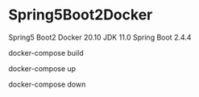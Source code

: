 # Spring5Boot2Docker
Spring5 Boot2 Docker 20.10   JDK 11.0   Spring Boot 2.4.4   

docker-compose build    

docker-compose up     

docker-compose down   







